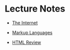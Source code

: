 # Lecture Notes

- [The Internet](the-internet/README.md)

- [Markup Languages](markup/README.md)

- [HTML Review](html/README.md)

